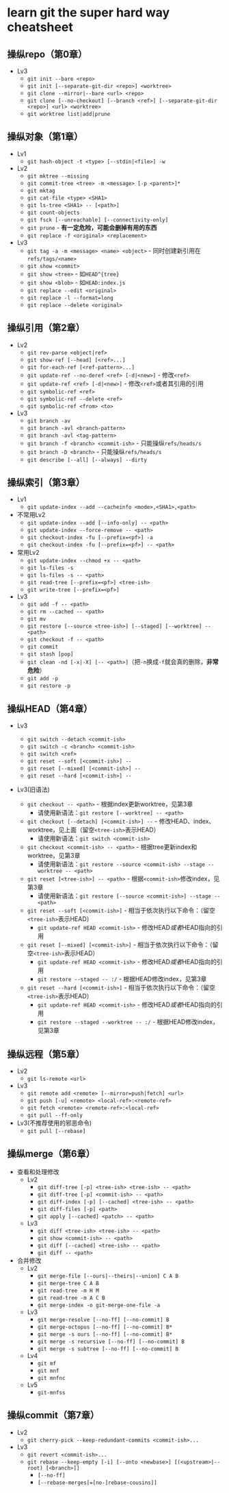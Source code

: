 # learn git the super hard way cheatsheet

## 操纵repo（第0章）

- Lv3
  - `git init --bare <repo>`
  - `git init [--separate-git-dir <repo>] <worktree>`
  - `git clone --mirror|--bare <url> <repo>`
  - `git clone [--no-checkout] [--branch <ref>] [--separate-git-dir <repo>] <url> <worktree>`
  - `git worktree list|add|prune`

## 操纵对象（第1章）

- Lv1
  - `git hash-object -t <type> [--stdin|<file>] -w`
- Lv2
  - `git mktree --missing`
  - `git commit-tree <tree> -m <message> [-p <parent>]*`
  - `git mktag`
  - `git cat-file <type> <SHA1>`
  - `git ls-tree <SHA1> -- [<path>]`
  - `git count-objects`
  - `git fsck [--unreachable] [--connectivity-only]`
  - `git prune` - **有一定危险，可能会删掉有用的东西**
  - `git replace -f <original> <replacement>`
- Lv3
  - `git tag -a -m <message> <name> <object>` - 同时创建新引用在`refs/tags/<name>`
  - `git show <commit>`
  - `git show <tree>` - 如`HEAD^{tree}`
  - `git show <blob>` - 如`HEAD:index.js`
  - `git replace --edit <original>`
  - `git replace -l --format=long`
  - `git replace --delete <original>`

## 操纵引用（第2章）

- Lv2
  - `git rev-parse <object|ref>`
  - `git show-ref [--head] [<ref>...]`
  - `git for-each-ref [<ref-pattern>...]`
  - `git update-ref --no-deref <ref> [-d|<new>]` - 修改`<ref>`
  - `git update-ref <ref> [-d|<new>]` - 修改`<ref>`或者其引用的引用
  - `git symbolic-ref <ref>`
  - `git symbolic-ref --delete <ref>`
  - `git symbolic-ref <from> <to>`
- Lv3
  - `git branch -av`
  - `git branch -avl <branch-pattern>`
  - `git branch -avl <tag-pattern>`
  - `git branch -f <branch> <commit-ish>` - 只能操纵`refs/heads/s`
  - `git branch -D <branch>` - 只能操纵`refs/heads/s`
  - `git describe [--all] [--always] --dirty`

## 操纵索引（第3章）

- Lv1
  - `git update-index --add --cacheinfo <mode>,<SHA1>,<path>`
- 不常用Lv2
  - `git update-index --add [--info-only] -- <path>`
  - `git update-index --force-remove -- <path>`
  - `git checkout-index -fu [--prefix=<pf>] -a`
  - `git checkout-index -fu [--prefix=<pf>] -- <path>`
- 常用Lv2
  - `git update-index --chmod +x -- <path>`
  - `git ls-files -s`
  - `git ls-files -s -- <path>`
  - `git read-tree [--prefix=<pf>] <tree-ish>`
  - `git write-tree [--prefix=<pf>]`
- Lv3
  - `git add -f -- <path>`
  - `git rm --cached -- <path>`
  - `git mv`
  - `git restore [--source <tree-ish>] [--staged] [--worktree] -- <path>`
  - `git checkout -f -- <path>`
  - `git commit`
  - `git stash [pop]`
  - `git clean -nd [-x|-X] [-- <path>]`（把`-n`换成`-f`就会真的删除，**非常危险**）
  - `git add -p`
  - `git restore -p`

## 操纵HEAD（第4章）

- Lv3
  - `git switch --detach <commit-ish>`
  - `git switch -c <branch> <commit-ish>`
  - `git switch <ref>`
  - `git reset --soft [<commit-ish>] --`
  - `git reset [--mixed] [<commit-ish>] --`
  - `git reset --hard [<commit-ish>] --`

- Lv3(旧语法)
  - `git checkout -- <path>` - 根据index更新worktree，见第3章
    - 请使用新语法：`git restore [--worktree] -- <path>`
  - `git checkout [--detach] [<commit-ish>] --` - 修改HEAD、index、worktree，见上面（留空`<tree-ish>`表示HEAD）
    - 请使用新语法：`git switch <commit-ish>`
  - `git checkout <commit-ish> -- <path>` - 根据tree更新index和worktree，见第3章
    - 请使用新语法：`git restore --source <commit-ish> --stage --worktree -- <path>`
  - `git reset [<tree-ish>] -- <path>` - 根据`<commit-ish>`修改index，见第3章
    - 请使用新语法：`git restore [--source <commit-ish>] --stage -- <path>`
  - `git reset --soft [<commit-ish>]` - 相当于依次执行以下命令：（留空`<tree-ish>`表示HEAD）
    - `git update-ref HEAD <commit-ish>` - 修改HEAD*或者*HEAD指向的引用
  - `git reset [--mixed] [<commit-ish>]` - 相当于依次执行以下命令：（留空`<tree-ish>`表示HEAD）
    - `git update-ref HEAD <commit-ish>` - 修改HEAD*或者*HEAD指向的引用
    - `git restore --staged -- :/` - 根据HEAD修改index，见第3章
  - `git reset --hard [<commit-ish>]` - 相当于依次执行以下命令：（留空`<tree-ish>`表示HEAD）
    - `git update-ref HEAD <commit-ish>` - 修改HEAD*或者*HEAD指向的引用
    - `git restore --staged --worktree -- :/` - 根据HEAD修改index，见第3章

## 操纵远程（第5章）

- Lv2
  - `git ls-remote <url>`
- Lv3
  - `git remote add <remote> [--mirror=push|fetch] <url>`
  - `git push [-u] <remote> <local-ref>:<remote-ref>`
  - `git fetch <remote> <remote-ref>:<local-ref>`
  - `git pull --ff-only`
- Lv3(不推荐使用的邪恶命令)
  - `git pull [--rebase]`

## 操纵merge（第6章）

- 查看和处理修改
  - Lv2
    - `git diff-tree [-p] <tree-ish> <tree-ish> -- <path>`
    - `git diff-tree [-p] <commit-ish> -- <path>`
    - `git diff-index [-p] [--cached] <tree-ish> -- <path>`
    - `git diff-files [-p] <path>`
    - `git apply [--cached] <patch> -- <path>`
  - Lv3
    - `git diff <tree-ish> <tree-ish> -- <path>`
    - `git show <commit-ish> -- <path>`
    - `git diff [--cached] <tree-ish> -- <path>`
    - `git diff -- <path>`
- 合并修改
  - Lv2
    - `git merge-file [--ours|--theirs|--union] C A B`
    - `git merge-tree C A B`
    - `git read-tree -m H M`
    - `git read-tree -m A C B`
    - `git merge-index -o git-merge-one-file -a`
  - Lv3
    - `git merge-resolve [--no-ff] [--no-commit] B`
    - `git merge-octopus [--no-ff] [--no-commit] B*`
    - `git merge -s ours [--no-ff] [--no-commit] B*`
    - `git merge -s recursive [--no-ff] [--no-commit] B`
    - `git merge -s subtree [--no-ff] [--no-commit] B`
  - Lv4
    - `git mf`
    - `git mnf`
    - `git mnfnc`
  - Lv5
    - `git-mnfss`

## 操纵commit（第7章）

- Lv2
  - `git cherry-pick --keep-redundant-commits <commit-ish>...`
- Lv3
  - `git revert <commit-ish>...`
  - `git rebase --keep-empty [-i] [--onto <newbase>] [(<upstream>|--root) [<branch>]]`
    - `[--no-ff]`
    - `[--rebase-merges[=[no-]rebase-cousins]]`
